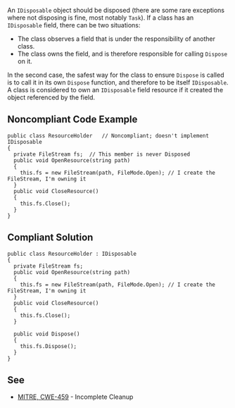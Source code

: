 
An `IDisposable` object should be disposed (there are some rare exceptions where not disposing is fine, most notably `Task`). If a class has an `IDisposable` field, there can be two situations:

- The class observes a field that is under the responsibility of another class.
- The class owns the field, and is therefore responsible for calling `Dispose` on it.


In the second case, the safest way for the class to ensure `Dispose` is called is to call it in its own `Dispose` function, and therefore to be itself `IDisposable`. A class is considered to own an `IDisposable` field resource if it created the object referenced by the field.

## Noncompliant Code Example


    public class ResourceHolder   // Noncompliant; doesn't implement IDisposable
    {
      private FileStream fs;  // This member is never Disposed
      public void OpenResource(string path)
      {
        this.fs = new FileStream(path, FileMode.Open); // I create the FileStream, I'm owning it
      }
      public void CloseResource()
      {
        this.fs.Close();
      }
    }


## Compliant Solution


    public class ResourceHolder : IDisposable
    {
      private FileStream fs;
      public void OpenResource(string path)
      {
        this.fs = new FileStream(path, FileMode.Open); // I create the FileStream, I'm owning it
      }
      public void CloseResource()
      {
        this.fs.Close();
      }
    
      public void Dispose()
      {
        this.fs.Dispose();
      }
    }


## See

- [MITRE, CWE-459](http://cwe.mitre.org/data/definitions/459.html) - Incomplete Cleanup

